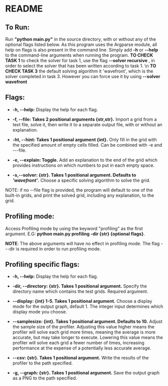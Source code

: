﻿# README
## To Run:

  Run **"python main.py"**  in the source directory, with or without any of the optional flags listed below.
As this program uses the Argparse module, all help on flags is also present in the command line. Simply add **-h** or **--help** to the command-line arguments when running the program.
**TO CHECK TASK 1**
to check the solver for task 1, use the flag **--solver recursive** , in order to select the solver that has been written according to task 1. \n
**TO CHECK TASK 3**
the default solving algorithm it 'wavefront', which is the solver completed in task 3. However you can force use it by using **--solver wavefront**
  ## Flags:
  

 -  **-h, --help:** Display the help for each flag.
 
 - **-f, --file: Takes 2 positional arguments {str,str}.** Import a grid from a text file, solve it, then write it to a separate output file, with or without an explanation.
 
 - **-ht, --hint: Takes 1 positional argument {int}.** Only fill in the grid with the specified amount of empty cells filled. Can be combined with -e and ---file.
 
 - **-e, --explain: Toggle.** Add an explanation to the end of the grid which provides instructions on which numbers to put in each empty space. 
 
 - **-s,--solver: {str}. Takes 1 positional argument. Defaults to *'wavefront'*.** Choose a specific solving algorithm to solve the grid.
 
 NOTE: if no --file flag is provided, the program will default to one of the built-in grids, and print the solved grid, including any explanation, to the grid.
 ## Profiling mode:
 Access Profiling mode by using the keyword "profiling" as the first argument. E.G: **python main.py profiling -dir {str} {optional flags}**.
 
  **NOTE**: The above arguments will have no effect in profiling mode.
 The flag ---dir is required in order to run profiling mode.
 ## Profiling specific flags:
  -  **-h, --help:** Display the help for each flag.
  
  - **-dir, --directory: {str}. Takes 1 positional argument.** Specify the directory name which contains the test grids. Required argument.
  
 - **--display: {int} 1-5. Takes 1 positional argument.** Choose a display mode for the output graph, default 1. The integer input determines which display mode you choose.
 
 - **--samplesize: {int}. Takes 1 positional argument. Defaults to 10.** Adjust the sample size of the profiler. Adjusting this value higher means the profiler will solve each grid more times, meaning the average is more accurate, but may take longer to execute. Lowering this value means the profiler will solve each grid a fewer number of times, increasing performance at the expense of a potentially less accurate average.
 
 - **--csv: {str}. Takes 1 positional argument.** Write the results of the profiler to the path specified.
 
 - **-g, --graph: {str}. Takes 1 positional argument.** Save the output graph as a PNG to the path specified.


